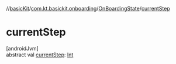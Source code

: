 //[basicKit](../../../index.md)/[com.kt.basickit.onboarding](../index.md)/[OnBoardingState](index.md)/[currentStep](current-step.md)

# currentStep

[androidJvm]\
abstract val [currentStep](current-step.md): [Int](https://kotlinlang.org/api/latest/jvm/stdlib/kotlin/-int/index.html)
